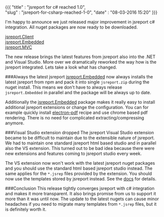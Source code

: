 ﻿{{{
    "title"    : "jsreport for c# reached 1.0",  
    "slug"     : "jsreport-for-csharp-reached-1-0",
    "date"     : "08-03-2016 15:20"
}}}

I'm happy to announce we just released major improvement in jsreport c# integration. All nuget packages are now ready to be downloaded.

[jsreport.Client](https://www.nuget.org/packages/jsreport.Client/)    
[jsreport.Embedded](https://www.nuget.org/packages/jsreport.Embedded/)    
[jsreport.MVC](https://www.nuget.org/packages/jsreport.MVC/)    

The new release brings the latest features from jsreport also into the .NET and Visual Studio. More over we dramatically reworked the way how is the jsreport integrated. Lets take a look what has changed.

###Always the latest jsreport
[jsreport.Embedded](https://jsreport.net/learn/net-embedded) now always installs the latest jsreport from npm and pack it into single `jsreport.zip` during the nuget install. This means we don't have to always release `jsreport.Embedded` in parallel and the package will be always up to date.

Additionally the [jsreport.Embedded](https://jsreport.net/learn/net-embedded) package makes it really easy to install additional jsreport extensions or change the configuration. You can for example quickly install [electron-pdf](https://github.com/bjrmatos/jsreport-electron-pdf) recipe and use chrome based pdf rendering. There is no need for complicated extracting/compressing anymore.

###Visual Studio extension dropped
The jsreport Visual Studio extension became to be difficult to maintain due to the extensible nature of jsreport.  We had to maintain one standard jsreport html based studio and in parallel also the VS extension. This turned out to be bad idea because there were new extensions and features coming to jsreport studio every week.

The VS extension now won't work with the latest jsreport nuget packages and you should use the standard html based jsreport studio instead. The same applies for the `*.jsrep` files provided by the extension. You should now use the templates stored by jsreport instead. See the [docs](https://jsreport.net/learn/net-embedded) for details.

###Conclusion
This release tightly converges jsreport with c# integration and makes it more transparent. It also brings promise from us to support it more than it was until now. The update to the latest nugets can cause minor headaches if you need to migrate many templates from `*.jsrep` files, but it is definitely worth it. 

